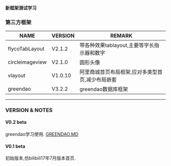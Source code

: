 #### 新框架测试学习

### 第三方框架

| NAME | VERSION | REMARK |
| --- | --- | --- |
| flycoTabLayout | V2.1.2 | 带各种效果tablayout,主要等字长指示器和数字 |
| circleimageview | V2.1.0 | 圆形头像 |
| vlayout | V1.0.10 | 阿里商城首页布局框架,应对多类型首页,减少布局嵌套 |
| greendao | V3.2.2 | greendao数据库框架 |

-----

### VERSION & NOTES


#### V0.2 beta
greendao学习使用.   [GREENDAO.MD](./GREENDAO.MD)

#### V0.1 beta
初始版本,仿bilibili17年7月版本首页.